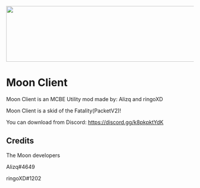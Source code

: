 <p align="center">
	<img width="755" height="150" src="https://cdn.discordapp.com/attachments/1093940794462843050/1107648301869830284/Text.png">
</p>

# Moon Client
Moon Client is an MCBE Utility mod made by: Alizq and ringoXD

Moon Client is a skid of the Fatality(PacketV2)!

You can download from Discord:
https://discord.gg/k8pkpktYdK


## Credits

The Moon developers

Alizq#4649

ringoXD#1202
